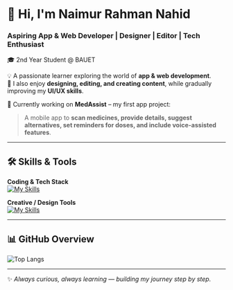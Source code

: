 # 👋 Hi, I'm Naimur Rahman Nahid

### Aspiring App & Web Developer | Designer | Editor | Tech Enthusiast  

🎓 2nd Year Student @ BAUET  

💡 A passionate learner exploring the world of **app & web development**.  
🎨 I also enjoy **designing, editing, and creating content**, while gradually improving my **UI/UX skills**.  

🚀 Currently working on **MedAssist** – my first app project:  
> A mobile app to **scan medicines, provide details, suggest alternatives, set reminders for doses, and include voice-assisted features**.  

---

## 🛠️ Skills & Tools  

**Coding & Tech Stack**  
[![My Skills](https://skillicons.dev/icons?i=cpp,java,html,css,js,mysql,firebase,matlab&perline=12)](https://skillicons.dev)  

**Creative / Design Tools**  
[![My Skills](https://skillicons.dev/icons?i=figma,ps,pr&perline=12)](https://skillicons.dev)  

---

## 📊 GitHub Overview  
![Top Langs](https://github-readme-stats.vercel.app/api/top-langs/?username=Its-Nahid&layout=compact&theme=tokyonight)  

---

✨ *Always curious, always learning — building my journey step by step.*  

